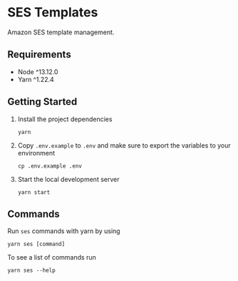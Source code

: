 # SES Templates

Amazon SES template management.

## Requirements

- Node ^13.12.0
- Yarn ^1.22.4

## Getting Started

1.  Install the project dependencies

        yarn

2.  Copy `.env.example` to `.env` and make sure to export the variables to your environment

        cp .env.example .env

3.  Start the local development server

        yarn start

## Commands

Run `ses` commands with yarn by using

    yarn ses [command]

To see a list of commands run

    yarn ses --help
